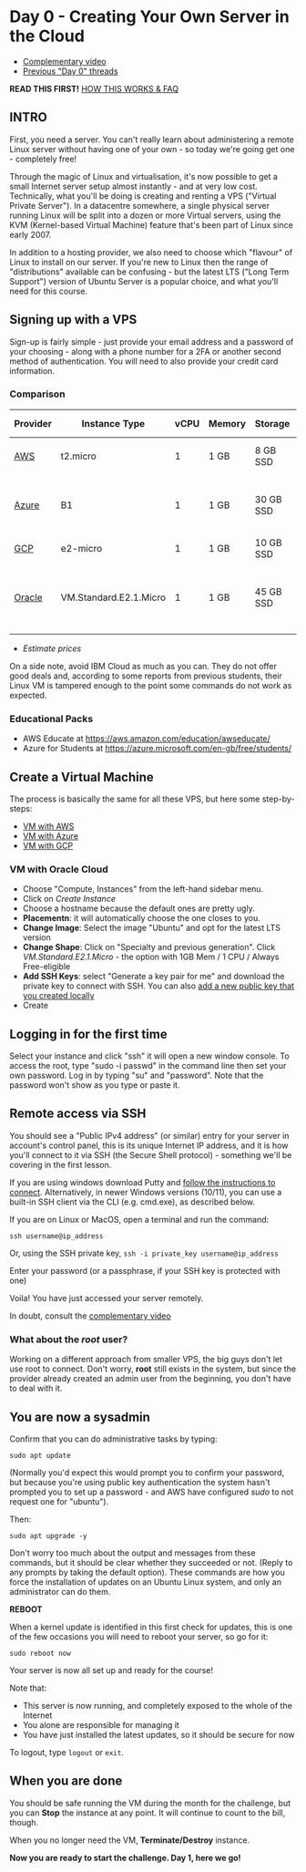 # Day 0 - Creating Your Own Server in the Cloud

* [Complementary video](https://youtube.com/live/_-6UYOjRIVQ?feature=share)
* [Previous "Day 0" threads](https://www.reddit.com/r/linuxupskillchallenge/search/?q=Day%200&restrict_sr=1)

**READ THIS FIRST!** [HOW THIS WORKS & FAQ](https://www.reddit.com/r/linuxupskillchallenge/comments/qeymzb/please_read_this_first_how_this_works_faq/)

## INTRO

First, you need a server. You can't really learn about administering a remote Linux server without having one of your own - so today we're going get one - completely free!

Through the magic of Linux and virtualisation, it's now possible to get a small Internet server setup almost instantly - and at very low cost. Technically, what you'll be doing is creating and renting a VPS  ("Virtual Private Server"). In a datacentre somewhere, a single physical server running Linux will be split into a dozen or more Virtual servers, using the KVM (Kernel-based Virtual Machine) feature that's been part of Linux since early 2007.

In addition to a hosting provider, we also need to choose which "flavour" of Linux to install on our server. If you're new to Linux then the range of "distributions" available can be confusing - but the latest LTS ("Long Term Support") version of Ubuntu Server is a popular choice, and what you'll need for this course.

## Signing up with a VPS

Sign-up is fairly simple - just provide your email address and a password of your choosing - along with a phone number for a 2FA or another second method of authentication. You will need to also provide your credit card information.

### Comparison

| Provider      | Instance Type           | vCPU | Memory | Storage   | Price*  | Trial Credits  | 
| ------------- | ----------------------- | ---- | ------ | --------- | ------ | -------------- | 
| [AWS](https://aws.amazon.com/free/)           | t2.micro                | 1    | 1 GB   | 8 GB SSD  | $18.27 | Free Tier for 1 year |
| [Azure](https://azure.microsoft.com/free/)         | B1                      | 1    | 1 GB   | 30 GB SSD | $12.26 | $200 / 30 days + Free Tier for 1 year |
| [GCP](https://cloud.google.com/free/docs/free-cloud-features)           | e2-micro                | 1    | 1 GB   | 10 GB SSD | $ 7.11 | $300 / 90 days |
| [Oracle](https://www.oracle.com/cloud/free/)        | VM.Standard.E2.1.Micro  | 1    | 1 GB   | 45 GB SSD | $19.92 | $300 / 30 days + Always Free services |

* *Estimate prices*

On a side note, avoid IBM Cloud as much as you can. They do not offer good deals and, according to some reports from previous students, their Linux VM is tampered enough to the point some commands do not work as expected.

### Educational Packs

* AWS Educate at https://aws.amazon.com/education/awseducate/
* Azure for Students at https://azure.microsoft.com/en-gb/free/students/

## Create a Virtual Machine 

The process is basically the same for all these VPS, but here some step-by-steps:

* [VM with AWS](https://github.com/livialima/linuxupskillchallenge/blob/master/lessons/00-AWS-Free-Tier.md)
* [VM with Azure](https://github.com/livialima/linuxupskillchallenge/blob/master/lessons/00-Azure-Free-Tier.md)
* [VM with GCP](https://github.com/livialima/linuxupskillchallenge/blob/master/lessons/00-Google-Cloud.md)

### VM with Oracle Cloud

* Choose "Compute, Instances" from the left-hand sidebar menu.
* Click on *Create Instance*
* Choose a hostname because the default ones are pretty ugly.
* **Placementn**: it will automatically choose the one closes to you.
* **Change Image**: Select the image "Ubuntu" and opt for the latest LTS version
* **Change Shape**: Click on "Specialty and previous generation". Click *VM.Standard.E2.1.Micro* - the option with 1GB Mem / 1 CPU / Always Free-eligible
* **Add SSH Keys**: select "Generate a key pair for me" and download the private key to connect with SSH. You can also [add a new public key that you created locally](https://www.oracle.com/webfolder/technetwork/tutorials/obe/cloud/compute-iaas/generating_ssh_key/generate_ssh_key.html#summary)
* Create

## Logging in for the first time

Select your instance and click "ssh" it will open a new window console. To access the root, type "sudo -i passwd" in the command line then set your own password. Log in by typing "su" and "password". Note that the password won't show as you type or paste it.

## Remote access via SSH

You should see a "Public IPv4 address" (or similar) entry for your server in account's control panel, this is its unique Internet IP address, and it is how you'll connect to it via SSH (the Secure Shell protocol) - something we'll be covering in the first lesson.

If you are using windows download Putty and [follow the instructions to connect](https://blog.livialima.net/putty-basics). Alternatively, in newer Windows versions (10/11), you can use a built-in SSH client via the CLI (e.g. cmd.exe), as described below.

If you are on Linux or MacOS, open a terminal and run the command:

`ssh username@ip_address`

Or, using the SSH private key, `ssh -i private_key username@ip_address`

Enter your password (or a passphrase, if your SSH key is protected with one)

Voila! You have just accessed your server remotely.

In doubt, consult the [complementary video](https://youtube.com/live/_-6UYOjRIVQ?feature=share)

### What about the *root* user?

Working on a different approach from smaller VPS, the big guys don't let use root to connect. Don't worry, **root** still exists in the system, but since the provider already created an admin user from the beginning, you don't have to deal with it.

## You are now a sysadmin

Confirm that you can do administrative tasks by typing:

`sudo apt update`

(Normally you'd expect this would prompt you to confirm your password, but because you're using public key authentication the system hasn't prompted you to set up a password - and AWS have configured *sudo* to not request one for "ubuntu").

Then:

`sudo apt upgrade -y`

Don't worry too much about the output and messages from these commands, but it should be clear whether they succeeded or not. (Reply to any prompts by taking the default option). These commands are how you force the installation of updates on an Ubuntu Linux system, and only an administrator can do them.

**REBOOT**

When a kernel update is identified in this first check for updates, this is one of the few occasions you will need to reboot your server, so go for it:

`sudo reboot now`

Your server is now all set up and ready for the course!

Note that:
* This server is now running, and completely exposed to the whole of the Internet
* You alone are responsible for managing it
* You have just installed the latest updates, so it should be secure for now

To logout, type `logout` or `exit`.

## When you are done

You should be safe running the VM during the month for the challenge, but you can **Stop** the instance at any point. It will continue to count to the bill, though.

When you no longer need the VM, **Terminate/Destroy** instance.

**Now you are ready to start the challenge. Day 1, here we go!**
